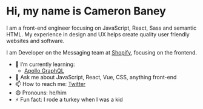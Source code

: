 # Hi, my name is Cameron Baney
I am a front-end engineer focusing on JavaScript, React, Sass and semantic HTML. My experience in design and UX helps create quality user friendly websites and software.

I am Developer on the Messaging team at [Shopify](https://shopify.engineering), focusing on the frontend. 

- 🌱 I’m currently learning: 
  - [Apollo GraphQL](https://www.apollographql.com/)
- 💬 Ask me about JavaScript, React, Vue, CSS, anything front-end
- 📫 How to reach me: [Twitter](https://twitter.com/cameronbaney)
- 😄 Pronouns: he/him
- ⚡ Fun fact: I rode a turkey when I was a kid
